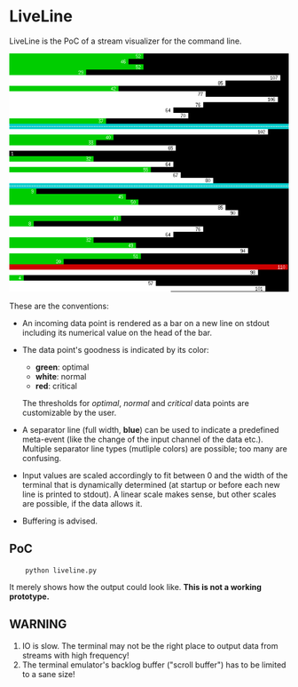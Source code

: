 # LiveLine

LiveLine is the PoC of a stream visualizer for the command line.

![LiveLine](res/screenshot.png)

These are the conventions:

- An incoming data point is rendered as a bar on a new line on stdout
  including its numerical value on the head of the bar.
- The data point's goodness is indicated by its color:
  + **green**: optimal
  + **white**: normal
  + **red**: critical

  The thresholds for *optimal*, *normal* and *critical* data points are
  customizable by the user.
- A separator line (full width, **blue**) can be used to indicate a
  predefined meta-event (like the change of the input channel of the data
  etc.). Multiple separator line types (mutliple colors) are possible; too
  many are confusing.
- Input values are scaled accordingly to fit between 0 and the width of the
  terminal that is dynamically determined (at startup or before each new
  line is printed to stdout). A linear scale makes sense, but other scales
  are possible, if the data allows it.
- Buffering is advised.

## PoC

        python liveline.py

It merely shows how the output could look like. **This is not a working
prototype.**

## WARNING

1. IO is slow. The terminal may not be the right place to output data from
   streams with high frequency!
2. The terminal emulator's backlog buffer ("scroll buffer") has to be
   limited to a sane size!
